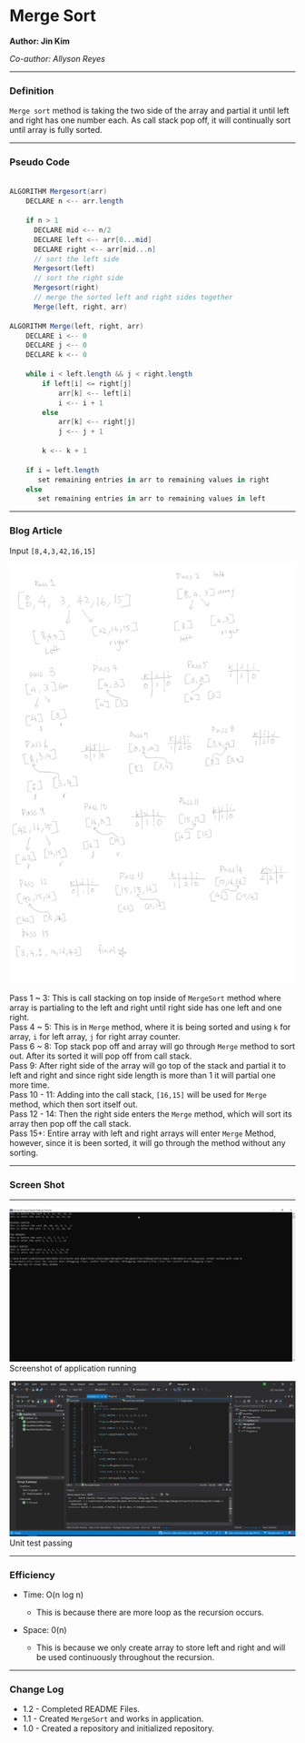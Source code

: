 # **Merge Sort**

**Author: Jin Kim**

*Co-author: Allyson Reyes*

---

### Definition

`Merge sort` method is taking the two side of the array and partial it until left and right has one number each. As call stack pop off, it will continually sort until array is fully sorted.

---

### Pseudo Code

```cs

ALGORITHM Mergesort(arr)
    DECLARE n <-- arr.length
           
    if n > 1
      DECLARE mid <-- n/2
      DECLARE left <-- arr[0...mid]
      DECLARE right <-- arr[mid...n]
      // sort the left side
      Mergesort(left)
      // sort the right side
      Mergesort(right)
      // merge the sorted left and right sides together
      Merge(left, right, arr)

ALGORITHM Merge(left, right, arr)
    DECLARE i <-- 0
    DECLARE j <-- 0
    DECLARE k <-- 0

    while i < left.length && j < right.length
        if left[i] <= right[j]
            arr[k] <-- left[i]
            i <-- i + 1
        else
            arr[k] <-- right[j]
            j <-- j + 1
            
        k <-- k + 1

    if i = left.length
       set remaining entries in arr to remaining values in right
    else
       set remaining entries in arr to remaining values in left
```

---


### Blog Article
Input `[8,4,3,42,16,15]`
 
![Blog](../../assets/MergeSort/whiteboard.png)

Pass 1 ~ 3: This is call stacking on top inside of `MergeSort` method where array is partialing to the left and right until right side has one left and one right.  
Pass 4 ~ 5: This is in `Merge` method, where it is being sorted and using `k` for array, `i` for left array, `j` for right array counter.   
Pass 6 ~ 8: Top stack pop off and array will go through `Merge` method to sort out. After its sorted it will pop off from call stack.  
Pass 9: After right side of the array will go top of the stack and partial it to left and right and since right side length is more than 1 it will partial one more time.  
Pass 10 - 11: Adding into the call stack, `[16,15]` will be used for `Merge` method, which then sort itself out.  
Pass 12 - 14: Then the right side enters the `Merge` method, which will sort its array then pop off the call stack.  
Pass 15+: Entire array with left and right arrays will enter `Merge` Method, however, since it is been sorted, it will go through the method without any sorting.



---

### Screen Shot
---
![Application Demo](../../assets/MergeSort/Application.png)
Screenshot of application running

![Unit Test](../../assets/MergeSort/unittest.png)
Unit test passing

---

### Efficiency

- Time: O(n log n)
  - This is because there are more loop as the recursion occurs.

- Space: 0(n)
  - This is because we only create array to store left and right and will be used continuously throughout the recursion.


---
### Change Log
- 1.2 - Completed README Files.   
- 1.1 - Created `MergeSort` and works in application.
- 1.0 - Created a repository and initialized repository.

